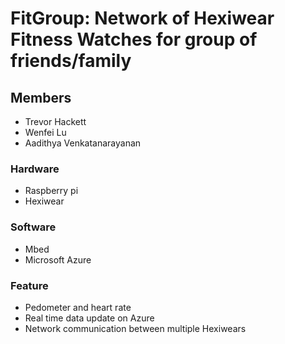 # FitGroup: Network of Hexiwear Fitness Watches for group of friends/family
## Members
* Trevor Hackett
* Wenfei Lu
* Aadithya Venkatanarayanan
### Hardware
* Raspberry pi
* Hexiwear
### Software
* Mbed
* Microsoft Azure
### Feature
* Pedometer and heart rate 
* Real time data update on Azure
* Network communication between multiple Hexiwears
